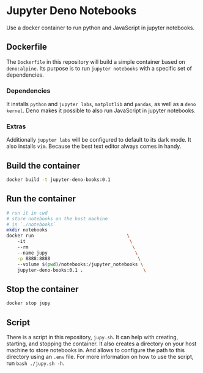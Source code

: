 # Jupyter Deno Notebooks

Use a docker container to run python and JavaScript in jupyter notebooks.

## Dockerfile

The `Dockerfile` in this repository will build a simple container based on `deno:alpine`. Its purpose is to run `jupyter notebooks` with a specific set of dependencies.

### Dependencies

It installs `python` and `jupyter labs`, `matplotlib` and `pandas`, as well as a `deno kernel`. Deno makes it possible to also run JavaScript in jupyter notebooks. 

### Extras

Additionally `jupyter labs` will be configured to default to its dark mode. It also installs `vim`. Because the best text editor always comes in handy.

## Build the container

```bash
docker build -t jupyter-deno-books:0.1
```

## Run the container

```bash
# run it in cwd
# store notebooks on the host machine
# in `./notebooks`
mkdir notebooks
docker run                                  \ 
    -it                                      \ 
    --rm                                      \ 
    --name jupy                                \
    -p 8888:8888                                \ 
    --volume $(pwd)/notebooks:/jupyter_notebooks \
    jupyter-deno-books:0.1 .                      \
```

## Stop the container

```bash
docker stop jupy
```

## Script

There is a script in this repository, `jupy.sh`. It can help with creating, starting, and stopping the container. It also creates a directory on your host machine to store notebooks in. And allows to configure the path to this directory using an `.env` file. For more information on how to use the script, run `bash ./jupy.sh -h`.

